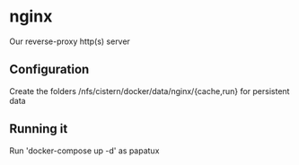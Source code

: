 # nginx

Our reverse-proxy http(s) server



## Configuration

Create the folders /nfs/cistern/docker/data/nginx/{cache,run} for persistent data


## Running it

Run 'docker-compose up -d' as papatux
